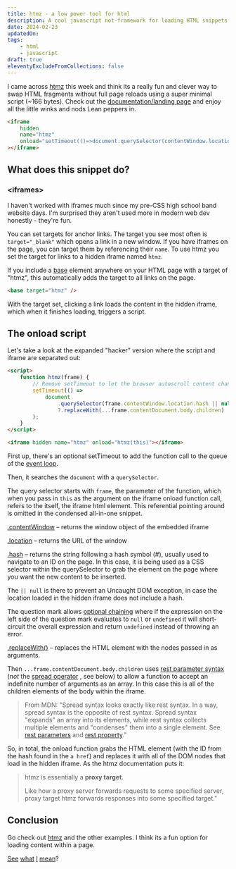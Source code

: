 ```yaml
---
title: htmz - a low power tool for html
description: A cool javascript not-framework for loading HTML snippets without full page reloads
date: 2024-02-23
updatedOn:
tags:
    - html
    - javascript
draft: true
eleventyExcludeFromCollections: false
---
```


I came across [htmz](https://leanrada.com/htmz/) this week and think its a really fun and clever way to swap HTML fragments without full page reloads using a super minimal script (~166 bytes). Check out the [documentation/landing page](https://leanrada.com/htmz/) and enjoy all the little winks and nods Lean peppers in.

```html
<iframe
    hidden
    name="htmz"
    onload="setTimeout(()=>document.querySelector(contentWindow.location.hash||null)?.replaceWith(...contentDocument.body.childNodes))"
></iframe>
```

## What does this snippet do?

### \<iframes>

I haven't worked with iframes much since my pre-CSS high school band website days. I'm surprised they aren't used more in modern web dev honestly - they're fun.

You can set targets for anchor links. The target you see most often is `target="_blank"` which opens a link in a new window. If you have iframes on the page, you can target them by referencing their `name`. To use htmz you set the target for links to a hidden iframe named `htmz`.

If you include a [base](https://developer.mozilla.org/en-US/docs/Web/HTML/Element/base) element anywhere on your HTML page with a target of "htmz", this automatically adds the target to all links on the page.

```html
<base target="htmz" />
```

With the target set, clicking a link loads the content in the hidden iframe, which when it finishes loading, triggers a script.

## The onload script

Let's take a look at the expanded "hacker" version where the script and iframe are separated out:

```html
<script>
    function htmz(frame) {
        // Remove setTimeout to let the browser autoscroll content changes into view
        setTimeout(() =>
            document
                .querySelector(frame.contentWindow.location.hash || null)
                ?.replaceWith(...frame.contentDocument.body.children)
        );
    }
</script>

<iframe hidden name="htmz" onload="htmz(this)"></iframe>
```

First up, there's an optional setTimeout to add the function call to the queue of the [event loop](https://developer.mozilla.org/en-US/docs/Web/JavaScript/Event_loop).

Then, it searches the `document` with a `querySelector`.

The query selector starts with `frame`, the parameter of the function, which when you pass in `this` as the argument on the iframe onload function call, refers to the itself, the iframe html element. This referential pointing around is omitted in the condensed all-in-one snippet.

[.contentWindow](https://developer.mozilla.org/en-US/docs/Web/API/HTMLIFrameElement/contentWindow) – returns the window object of the embedded iframe

[.location](https://developer.mozilla.org/en-US/docs/Web/API/Window/location) – returns the URL of the window

[.hash](https://developer.mozilla.org/en-US/docs/Web/API/URL/hash) – returns the string following a hash symbol (#), usually used to navigate to an ID on the page. In this case, it is being used as a CSS selector within the querySelector to grab the element on the page where you want the new content to be inserted.

The `|| null` is there to prevent an Uncaught DOM exception, in case the location loaded in the hidden iframe does not include a hash.

The question mark allows [optional chaining](https://developer.mozilla.org/en-US/docs/Web/JavaScript/Reference/Operators/Optional_chaining) where if the expression on the left side of the question mark evaluates to `null` or `undefined` it will short-circuit the overall expression and return `undefined` instead of throwing an error.

[.replaceWith()](https://developer.mozilla.org/en-US/docs/Web/API/Element/replaceWith) – replaces the HTML element with the nodes passed in as arguments.

Then `...frame.contentDocument.body.children` uses [rest parameter syntax](https://developer.mozilla.org/en-US/docs/Web/JavaScript/Reference/Functions/rest_parameters) (_not_ the [spread operator](https://developer.mozilla.org/en-US/docs/Web/JavaScript/Reference/Operators/Spread_syntax) , see below) to allow a function to accept an indefinite number of arguments as an array. In this case this is all of the children elements of the body within the iframe.

> From MDN: "Spread syntax looks exactly like rest syntax. In a way, spread syntax is the opposite of rest syntax. Spread syntax "expands" an array into its elements, while rest syntax collects multiple elements and "condenses" them into a single element. See [rest parameters](https://developer.mozilla.org/en-US/docs/Web/JavaScript/Reference/Functions/rest_parameters) and [rest property](https://developer.mozilla.org/en-US/docs/Web/JavaScript/Reference/Operators/Destructuring_assignment#rest_property)."

So, in total, the onload function grabs the HTML element (with the ID from the hash found in the `a href`) and replaces it with all of the DOM nodes that load in the hidden iframe. As the htmz documentation puts it:

> htmz is essentially a **proxy target**.
>
> Like how a proxy server forwards requests to some specified server, proxy target htmz forwards responses into some specified target."

## Conclusion

Go check out [htmz](https://leanrada.com/htmz/) and the other examples. I think its a fun option for loading content within a page. 

<a href="./see/index.html#load-cow" target="htmz">See</a>
<a href="./what/index.html#load-cow" target="htmz">what</a>
<a href="./I/index.html#load-cow" target="htmz">I</a>
<a href="./mean/index.html#load-cow" target="htmz">mean</a>?

<div id="load-cow"></div>

<iframe hidden style="display:none" name=htmz onload="setTimeout(()=>document.querySelector(contentWindow.location.hash||null)?.replaceWith(...contentDocument.body.childNodes))"></iframe>
